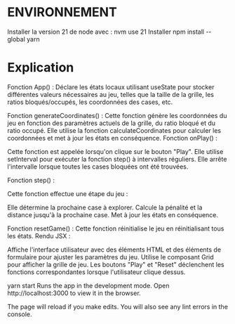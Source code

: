 # ENVIRONNEMENT

Installer la version 21 de node avec : nvm use 21
Installer npm install --global yarn

# Explication

Fonction App() : Déclare les états locaux utilisant useState pour stocker différentes valeurs nécessaires au jeu, telles que la taille de la grille, les ratios bloqués/occupés, les coordonnées des cases, etc.

Fonction generateCoordinates() : Cette fonction génère les coordonnées du jeu en fonction des paramètres actuels de la grille, du ratio bloqué et du ratio occupé. Elle utilise la fonction calculateCoordinates pour calculer les coordonnées et met à jour les états en conséquence. Fonction onPlay() :

Cette fonction est appelée lorsqu'on clique sur le bouton "Play". Elle utilise setInterval pour exécuter la fonction step() à intervalles réguliers. Elle arrête l'intervalle lorsque toutes les cases bloquées ont été trouvées.

Fonction step() :

Cette fonction effectue une étape du jeu :

Elle détermine la prochaine case à explorer. Calcule la pénalité et la distance jusqu'à la prochaine case. Met à jour les états en conséquence.

Fonction resetGame() : Cette fonction réinitialise le jeu en réinitialisant tous les états. Rendu JSX :

Affiche l'interface utilisateur avec des éléments HTML et des éléments de formulaire pour ajuster les paramètres du jeu. Utilise le composant Grid pour afficher la grille de jeu. Les boutons "Play" et "Reset" déclenchent les fonctions correspondantes lorsque l'utilisateur clique dessus.

yarn start
Runs the app in the development mode.
Open http://localhost:3000 to view it in the browser.

The page will reload if you make edits.
You will also see any lint errors in the console.
